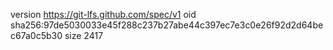 version https://git-lfs.github.com/spec/v1
oid sha256:97de5030033e45f288c237b27abe44c397ec7e3c0e26f92d2d64bec67a0c5b30
size 2417
